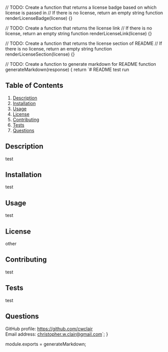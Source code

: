 // TODO: Create a function that returns a license badge based on which license is passed in
// If there is no license, return an empty string
function renderLicenseBadge(license) {}

// TODO: Create a function that returns the license link
// If there is no license, return an empty string
function renderLicenseLink(license) {}

// TODO: Create a function that returns the license section of README
// If there is no license, return an empty string
function renderLicenseSection(license) {}

// TODO: Create a function to generate markdown for README
function generateMarkdown(response) {
  return `# README test run

## Table of Contents
1. [Description](#description)
2. [Installation](#installation)
3. [Usage](#usage)
4. [License](#license)
5. [Contributing](#contributing)
6. [Tests](#tests)
7. [Questions](#questions)
      
## Description <a name="description"></a>
test
      
## Installation <a name="installation"></a>
test
      
## Usage <a name="usage"></a>
test
      
## License <a name="license"></a>
other
      
## Contributing <a name="contributing"></a>
test
      
## Tests <a name="tests"></a>
test
  
## Questions <a name="questions"></a>
GitHub profile: https://github.com/cwclair   
Email address: christopher.w.clair@gmail.com`;
}

module.exports = generateMarkdown;
